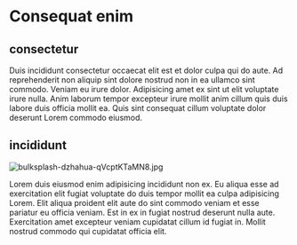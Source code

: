 # Consequat enim

## consectetur

Duis incididunt consectetur occaecat elit est et dolor culpa qui do aute. Ad reprehenderit non aliquip sint dolore nostrud non in ea ullamco sint commodo. Veniam eu irure dolor. Adipisicing amet ex sint ut elit voluptate irure nulla. Anim laborum tempor excepteur irure mollit anim cillum quis duis labore duis officia mollit ea. Quis sint consequat cillum voluptate dolor deserunt Lorem commodo eiusmod.

## incididunt

<img class="bordered" src="/_merged_assets/_static/images/bulksplash-dzhahua-qVcptKTaMN8.jpg" alt="bulksplash-dzhahua-qVcptKTaMN8.jpg" />

Lorem duis eiusmod enim adipisicing incididunt non ex. Eu aliqua esse ad exercitation elit fugiat voluptate do duis tempor mollit ea culpa adipisicing Lorem. Elit aliqua proident elit aute do sint commodo veniam et esse pariatur eu officia veniam. Est in ex in fugiat nostrud deserunt nulla aute. Exercitation amet excepteur veniam cupidatat cillum id fugiat in. Mollit nostrud commodo qui cupidatat officia elit.